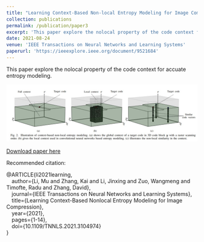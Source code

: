 ```yaml
---
title: "Learning Context-Based Non-local Entropy Modeling for Image Compression"
collection: publications
permalink: /publication/paper3
excerpt: 'This paper explore the nolocal property of the code context for accuate entropy modeling.'
date: 2021-08-24
venue: 'IEEE Transactions on Neural Networks and Learning Systems'
paperurl: 'https://ieeexplore.ieee.org/document/9521684'
---
```

This paper explore the nolocal property of the code context for accuate entropy modeling.

![Demo](/_publications/paper3.jpg)

[Download paper here](https://ieeexplore.ieee.org/document/9521684)

Recommended citation: 

@ARTICLE{li2021learning,  
&emsp;author={Li, Mu and Zhang, Kai and Li, Jinxing and Zuo, Wangmeng and Timofte, Radu and Zhang, David},  
&emsp;journal={IEEE Transactions on Neural Networks and Learning Systems},   
&emsp;title={Learning Context-Based Nonlocal Entropy Modeling for Image Compression},   
&emsp;year={2021},  
&emsp;pages={1-14},  
&emsp;doi={10.1109/TNNLS.2021.3104974}  
}
